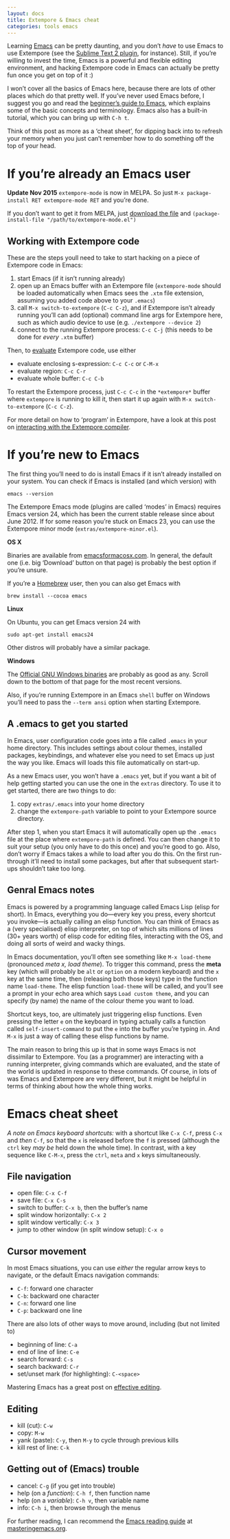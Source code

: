 ```yaml
---
layout: docs
title: Extempore & Emacs cheat
categories: tools emacs
---
```


Learning [Emacs](http://www.gnu.org/software/emacs/) can be pretty
daunting, and you don’t *have* to use Emacs to use Extempore (see the
[Sublime Text 2 plugin](https://github.com/benswift/extempore-sublime),
for instance). Still, if you’re willing to invest the time, Emacs is a
powerful and flexible editing environment, and hacking Extempore code in
Emacs can actually be pretty fun once you get on top of it :)

I won’t cover all the basics of Emacs here, because there are lots of
other places which do that pretty well. If you’ve never used Emacs
before, I suggest you go and read the [beginner’s guide to
Emacs](http://www.masteringemacs.org/articles/2010/10/04/beginners-guide-to-emacs/),
which explains some of the basic concepts and terminology. Emacs also
has a built-in tutorial, which you can bring up with `C-h t`.

Think of this post as more as a ‘cheat sheet’, for dipping back into to
refresh your memory when you just can’t remember how to do something off
the top of your head.

# If you’re already an Emacs user

**Update Nov 2015** `extempore-mode` is now in MELPA. So just
`M-x package-install RET extempore-mode RET` and you’re done.

If you don’t want to get it from MELPA, just [download the
file](https://github.com/extemporelang/extempore-emacs-mode/blob/master/extempore-mode.el)
and `(package-install-file "/path/to/extempore-mode.el")`

## Working with Extempore code

These are the steps youll need to take to start hacking on a piece of
Extempore code in Emacs:

1.  start Emacs (if it isn’t running already)
2.  open up an Emacs buffer with an Extempore file (`extempore-mode`
    should be loaded automatically when Emacs sees the `.xtm` file
    extension, assuming you added code above to your `.emacs`)
3.  call `M-x switch-to-extempore` (`C-c C-z`), and if Extempore isn’t
    already running you’ll can add (optional) command line args for
    Extempore here, such as which audio device to use (e.g.
    `./extempore --device 2`)
4.  connect to the running Extempore process: `C-c C-j` (this needs to
    be done for *every* `.xtm` buffer)

Then, to
[evaluate](2012-09-26-interacting-with-the-extempore-compiler.org)
Extempore code, use either

-   evaluate enclosing s-expression: `C-c C-c` or `C-M-x`
-   evaluate region: `C-c C-r`
-   evaluate whole buffer: `C-c C-b`

To restart the Extempore process, just `C-c C-c` in the `*extempore*`
buffer where `extempore` is running to kill it, then start it up again
with `M-x switch-to-extempore` (`C-c C-z`).

For more detail on how to ‘program’ in Extempore, have a look at this
post on [interacting with the Extempore
compiler](2012-09-26-interacting-with-the-extempore-compiler.org).

# If you’re new to Emacs

The first thing you’ll need to do is install Emacs if it isn’t already
installed on your system. You can check if Emacs is installed (and which
version) with

``` {.bash}
emacs --version
```

The Extempore Emacs mode (plugins are called ‘modes’ in Emacs) requires
Emacs version 24, which has been the current stable release since about
June 2012. If for some reason you’re stuck on Emacs 23, you can use the
Extempore minor mode (`extras/extempore-minor.el`).

**OS X**

Binaries are available from
[emacsformacosx.com](http://emacsformacosx.com). In general, the default
one (i.e. big ‘Download’ button on that page) is probably the best
option if you’re unsure.

If you’re a [Homebrew](http://mxcl.github.com/homebrew/) user, then you
can also get Emacs with

``` {.bash}
brew install --cocoa emacs
```

**Linux**

On Ubuntu, you can get Emacs version 24 with

``` {.bash}
sudo apt-get install emacs24
```

Other distros will probably have a similar package.

**Windows**

The [Official GNU Windows
binaries](http://ftp.gnu.org/gnu/emacs/windows/) are probably as good as
any. Scroll down to the bottom of that page for the most recent
versions.

Also, if you’re running Extempore in an Emacs `shell` buffer on Windows
you’ll need to pass the `--term ansi` option when starting Extempore.

## A .emacs to get you started

In Emacs, user configuration code goes into a file called `.emacs` in
your home directory. This includes settings about colour themes,
installed packages, keybindings, and whatever else you need to set Emacs
up just the way you like. Emacs will loads this file automatically on
start-up.

As a new Emacs user, you won’t have a `.emacs` yet, but if you want a
bit of help getting started you can use the one in the `extras`
directory. To use it to get started, there are two things to do:

1.  copy `extras/.emacs` into your home directory
2.  change the `extempore-path` variable to point to your Extempore
    source directory.

After step 1, when you start Emacs it will automatically open up the
`.emacs` file at the place where `extempore-path` is defined. You can
then change it to suit your setup (you only have to do this once) and
you’re good to go. Also, don’t worry if Emacs takes a while to load
after you do this. On the first run-through it’ll need to install some
packages, but after that subsequent start-ups shouldn’t take too long.

## Genral Emacs notes

Emacs is powered by a programming language called Emacs Lisp (elisp for
short). In Emacs, everything you do—every key you press, every shortcut
you invoke—is actually calling an elisp function. You can think of Emacs
as a (very specialised) elisp interpreter, on top of which sits millions
of lines (30+ years worth) of elisp code for editing files, interacting
with the OS, and doing all sorts of weird and wacky things.

In Emacs documentation, you’ll often see something like `M-x
load-theme` (pronounced *meta x, load theme*). To trigger this command,
press the **meta** key (which will probably be `alt` or `option` on a
modern keyboard) and the `x` key at the same time, then (releasing both
those keys) type in the function name `load-theme`. The elisp function
`load-theme` will be called, and you’ll see a prompt in your echo area
which says `Load custom theme`, and you can specify (by name) the name
of the colour theme you want to load.

Shortcut keys, too, are ultimately just triggering elisp functions. Even
pressing the letter `e` on the keyboard in typing actually calls a
function called `self-insert-command` to put the `e` into the buffer
you’re typing in. And `M-x` is just a way of calling these elisp
functions by name.

The main reason to bring this up is that in some ways Emacs is not
dissimilar to Extempore. You (as a programmer) are interacting with a
running interpreter, giving commands which are evaluated, and the state
of the world is updated in response to these commands. Of course, in
lots of was Emacs and Extempore are very different, but it might be
helpful in terms of thinking about how the whole thing works.

# Emacs cheat sheet

*A note on Emacs keyboard shortcuts:* with a shortcut like `C-x C-f`,
press `C-x` and *then* `C-f`, so that the `x` is released before the `f`
is pressed (although the `ctrl` key *may be* held down the whole time).
In contrast, with a key sequence like `C-M-x`, press the `ctrl`, `meta`
and `x` keys simultaneously.

## File navigation

-   open file: `C-x C-f`
-   save file: `C-x C-s`
-   switch to buffer: `C-x b`, then the buffer’s name
-   split window horizontally: `C-x 2`
-   split window vertically: `C-x 3`
-   jump to other window (in split window setup): `C-x o`

## Cursor movement

In most Emacs situations, you can use *either* the regular arrow keys to
navigate, or the default Emacs navigation commands:

-   `C-f`: forward one character
-   `C-b`: backward one character
-   `C-n`: forward one line
-   `C-p`: backward one line

There are also lots of other ways to move around, including (but not
limited to)

-   beginning of line: `C-a`
-   end of line of line: `C-e`
-   search forward: `C-s`
-   search backward: `C-r`
-   set/unset mark (for highlighting): `C-<space>`

Mastering Emacs has a great post on [effective
editing](http://www.masteringemacs.org/reading-guide/).

## Editing

-   kill (cut): `C-w`
-   copy: `M-w`
-   yank (paste): `C-y`, then `M-y` to cycle through previous kills
-   kill rest of line: `C-k`

## Getting out of (Emacs) trouble

-   cancel: `C-g` (if you get into trouble)
-   help (on a *function*): `C-h f`, then function name
-   help (on a *variable*): `C-h v`, then variable name
-   info: `C-h i`, then browse through the menus

For further reading, I can recommend the [Emacs reading
guide](http://www.masteringemacs.org/reading-guide/) at
[masteringemacs.org](http://masteringemacs.org).
